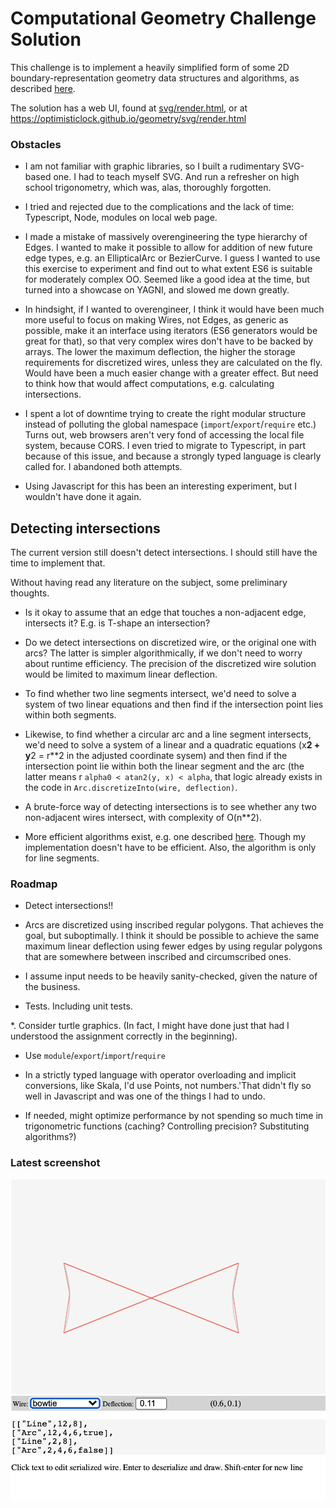 

# Computational Geometry Challenge Solution

This challenge is to implement a heavily simplified form of some 2D
boundary-representation geometry data structures and algorithms, as described [here](GeometryTakeHome.md).

The solution has a web UI, found at [svg/render.html](svg/render.html), or at https://optimisticlock.github.io/geometry/svg/render.html 



### Obstacles

* I am not familiar with graphic libraries, so I built a rudimentary SVG-based one. I had to teach myself SVG. And run a refresher on high school trigonometry, which was, alas, thoroughly forgotten.

* I tried and rejected due to the complications and the lack of time: Typescript, Node, modules on local web page. 

* I made a mistake of massively overengineering the type hierarchy of Edges. I wanted to make it possible to allow for addition of new future edge types, e.g. an EllipticalArc or BezierCurve. I guess I wanted to use this exercise to experiment and find out to what extent ES6 is suitable for moderately complex OO. Seemed like a good idea at the time, but turned into a showcase on YAGNI, and slowed me down greatly. 

* In hindsight, if I wanted to overengineer, I think it would have been much more useful to focus on making Wires, not Edges, as generic as possible, make it an interface using iterators (ES6 generators would be great for that), so that very complex wires don't have to be backed by arrays. The lower the maximum deflection, the higher the storage requirements for discretized wires, unless they are calculated on the fly. Would have been a much easier change with a greater effect. But need to think how that would affect computations, e.g. calculating intersections.

* I spent a lot of downtime trying to create the right modular structure instead of polluting the global namespace (`import`/`export`/`require` etc.) Turns out, web browsers aren't very fond of accessing the local file system, because CORS. I even tried to migrate to Typescript, in part because of this issue, and because a strongly typed language is clearly called for. I abandoned both attempts.

* Using Javascript for this has been an interesting experiment, but I wouldn't have done it again.


## Detecting intersections

  The current version still doesn't detect intersections. I should still have the time to implement that.
  
  Without having read any literature on the subject, some preliminary thoughts. 
  
  * Is it okay to assume that an edge that touches a non-adjacent edge, intersects it? E.g. is T-shape an intersection?
  
  
  * Do we detect intersections on discretized wire, or the original one with arcs? The latter is simpler algorithmically, if we don't need to worry about runtime efficiency. The precision of the discretized wire solution would be limited to maximum linear deflection. 

  * To find whether two line segments intersect, we'd need to solve a system of two linear equations and then find if the intersection point lies within both segments.
  
  * Likewise, to find whether a circular arc and a line segment intersects, we'd need to solve a system of a linear and a quadratic equations (x**2 + y**2 = r**2 in the adjusted coordinate sysem) and then find if the intersection point lie within both the linear segment and the arc (the latter means r `alpha0 < atan2(y, x) < alpha`,  that logic already exists in the code in  `Arc.discretizeInto(wire, deflection)`.
  
  
  * A brute-force way of detecting intersections is to see whether any two non-adjacent wires intersect, with complexity of O(n**2).
  
  * More efficient algorithms exist, e.g. one described  [here](http://geomalgorithms.com/a09-_intersect-3.html#:~:text=Simple%20Polygons,-(A)%20Test%20if&text=The%20Shamos%2DHoey%20algorithm%20can,polygon%20is%20simple%20or%20not.&text=Nevertheless%2C%20there%20have%20often%20been,include%20a%20complete%20standalone%20algorithm). Though my implementation doesn't have to be efficient. Also, the algorithm is only for line segments.
  


### Roadmap

* Detect intersections!!

* Arcs are discretized using inscribed regular polygons. That achieves the goal, but suboptimally. I think it should be possible to achieve the same maximum linear deflection using fewer edges by using regular polygons that are somewhere between inscribed and circumscribed ones. 

* I assume input needs to be heavily sanity-checked, given the nature of the business.

* Tests. Including unit tests.

*. Consider turtle graphics. (In fact, I  might have done just that had I understood the assignment correctly in the beginning).
 
* Use `module`/`export`/`import`/`require`

* In a strictly typed language with operator overloading and implicit conversions, like Skala, I'd use Points, not numbers.'That didn't fly so well in Javascript and was one of the things I had to undo.

* If needed, might optimize performance by not spending so much time in trigonometric functions (caching? Controlling precision? Substituting algorithms?)

### Latest screenshot

![Snapshot](svg/snapshot.png)    
    
